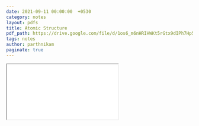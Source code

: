 ```yaml
---
date: 2021-09-11 00:00:00  +0530
category: notes
layout: pdfs
title: Atomic Structure
pdf_path: https://drive.google.com/file/d/1os6_m6nHRIHWKt5rGtx9dIPh7Hp5UDkv/preview?usp=sharing
tags: notes
author: parthnikam
paginate: true
---
```


<iframe class="embed-pdf" src="{{ page.pdf_path }}#toolbar=0" seamless="seamless" scrolling="no" style="overflow:hidden"></iframe>
